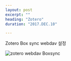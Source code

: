 ```yaml
---
layout: post
excerpt: ""
heading: "Zotero"
duration: "2017.DEC.10"

---
```



Zotero Box sync webdav 설정

![zotero webdav Boxsync](./images/zotero_webdav.png)
